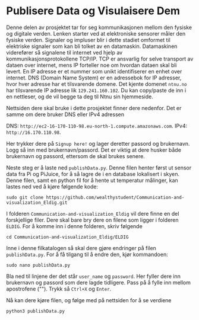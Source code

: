 # Publisere Data og Visulaisere Dem
Denne delen av prosjektet tar for seg kommunikasjonen mellom den fysiske og digitale verden. Lenken starter ved at elektroniske sensorer måler den fysiske verden. Signaler og impluser blir i dette stadiet omformet til elektriske signaler som kan bli tolket av en datamaskin. Datamaskinen viderefører så signalene til internet ved hjelp av kommunikasjonsprotokollene TCP/IP. TCP er ansvarlig for selve transport av dataen over internet, mens IP forteller noe om hvordan dataen skal bli levert. En IP adresse er et nummer som unikt identifiserer en enhet over internet. DNS (Domain Name System) er en adressebok for IP adresser, hvor hver adresse har et tilsvarende domene. Det kjente domenet `ntnu.no` har tilsvarende IP adresse lik `129.241.160.102`. Du kan copy/paste de inn i en nettleser, og de vil begge ta deg til Ntnu sin hjemmeside.

Nettsiden dere skal bruke i dette prosjektet finner dere nedenfor. Det er samme om dere bruker DNS eller IPv4 adressen


DNS: `http://ec2-16-170-110-98.eu-north-1.compute.amazonaws.com`.
IPv4: `http://16.170.110.98`.

Her trykker dere på `Signup here!` og lager deretter passord og brukernavn. Logg så inn med brukernavn/passord. Det er viktig at dere husker både brukernavn og passord, ettersom de skal brukes senere.



Neste steg er å laste ned `publishData.py`. Denne filen henter først ut sensor data fra Pi og PiJuice, for å så lagre de i en database lokalisert i skyen. Denne filen, samt en python fil for å hente ut temperatur målinger, kan lastes ned ved å kjøre følgende kode:

```
sudo git clone https://github.com/wealthystudent/Communication-and-visualization_Eldig.git
```

I folderen `Communication-and-visualization_Eldig` vil dere finne en del forskjellige filer. Dere skal bare bry dere on filene som ligger i folderen `ELDIG`. For å komme inn i denne folderen, skriv følgende 

```
cd Communication-and-visualization_Eldig/ELDIG
```

Inne i denne filkatalogen så skal dere gjøre endringer på filen `publishData.py`. For å få tilgang til å endre den, kjør kommandoen:

```
sudo nano publishData.py
```

Bla ned til linjene der det står `user_name` og `password`. Her fyller dere inn brukernavn og passord som dere lagde tidligere. Pass på å fylle inn mellom apostrofene (""). Trykk så `Ctrl+X` og `Enter`.


Nå kan dere kjøre filen, og følge med på nettsiden for å se verdiene 

```
python3 publishData.py
```


